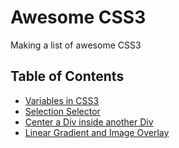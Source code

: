 # Awesome CSS3
Making a list of awesome CSS3

## Table of Contents

- [Variables in CSS3](https://github.com/sanjeevpuspam/css3/variables-in-css.html)
- [Selection Selector](https://github.com/sanjeevpuspam/css3/tree/master/selection-selector)
- [Center a Div inside another Div](https://github.com/sanjeevpuspam/css3/tree/master/center-a-div-inside-another-div)
- [Linear Gradient and Image Overlay](https://github.com/sanjeevpuspam/css3/linear-gradient-and-Image-overlay.html)